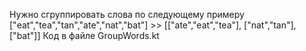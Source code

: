 Нужно сгруппировать слова по следующему примеру
["eat","tea","tan","ate","nat","bat"] >> [["ate","eat","tea"], ["nat","tan"],["bat"]]
Код в файле GroupWords.kt